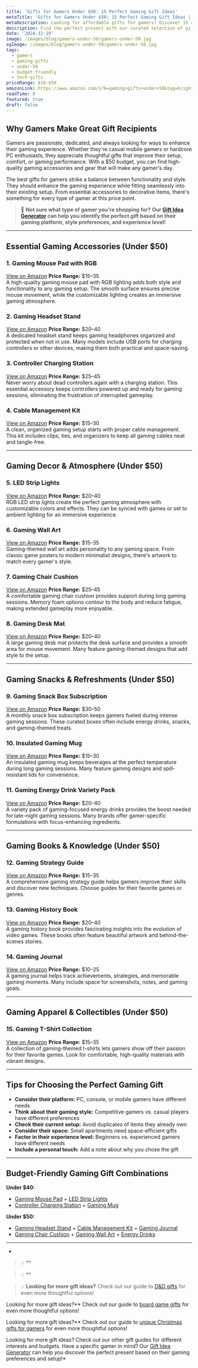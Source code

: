 ```yaml
---
title: 'Gifts for Gamers Under $50: 15 Perfect Gaming Gift Ideas'
metaTitle: 'Gifts for Gamers Under $50: 15 Perfect Gaming Gift Ideas | BrightGift'
metaDescription: Looking for affordable gifts for gamers? Discover 15 amazing gaming gifts under $50 that will delight any gamer. From accessories to decor, find the perfect present!
description: Find the perfect present with our curated selection of gifts for gamers under $50, from essential gaming accessories to stylish decor that will level up any...
date: '2024-12-19'
image: /images/blog/gamers-under-50/gamers-under-50.jpg
ogImage: /images/blog/gamers-under-50/gamers-under-50.jpg
tags:
  - gamers
  - gaming-gifts
  - under-50
  - budget-friendly
  - tech-gifts
priceRange: $10-$50
amazonLink: https://www.amazon.com/s?k=gaming+gifts+under+50&tag=brightgift-20
readTime: 8
featured: true
draft: false
---
```



## Why Gamers Make Great Gift Recipients

Gamers are passionate, dedicated, and always looking for ways to enhance their gaming experience. Whether they're casual mobile gamers or hardcore PC enthusiasts, they appreciate thoughtful gifts that improve their setup, comfort, or gaming performance. With a $50 budget, you can find high-quality gaming accessories and gear that will make any gamer's day.

The best gifts for gamers strike a balance between functionality and style. They should enhance the gaming experience while fitting seamlessly into their existing setup. From essential accessories to decorative items, there's something for every type of gamer at this price point.

> 🎯 **Not sure what type of gamer you're shopping for? Our [Gift Idea Generator](https://bright-gift.com) can help you identify the perfect gift based on their gaming platform, style preferences, and experience level!**

---

## Essential Gaming Accessories (Under $50)

### 1. Gaming Mouse Pad with RGB
<a href="https://www.amazon.com/s?k=gaming+mouse+pad+rgb+led&tag=bright-gift-20" class="amazon-link" target="_blank" rel="noopener">View on Amazon</a>
**Price Range:** $15–35  
A high-quality gaming mouse pad with RGB lighting adds both style and functionality to any gaming setup. The smooth surface ensures precise mouse movement, while the customizable lighting creates an immersive gaming atmosphere.

### 2. Gaming Headset Stand
<a href="https://www.amazon.com/s?k=gaming+headset+stand+with+usb&tag=bright-gift-20" class="amazon-link" target="_blank" rel="noopener">View on Amazon</a>
**Price Range:** $20–40  
A dedicated headset stand keeps gaming headphones organized and protected when not in use. Many models include USB ports for charging controllers or other devices, making them both practical and space-saving.

### 3. Controller Charging Station
<a href="https://www.amazon.com/s?k=controller+charging+station+ps5+xbox&tag=bright-gift-20" class="amazon-link" target="_blank" rel="noopener">View on Amazon</a>
**Price Range:** $25–45  
Never worry about dead controllers again with a charging station. This essential accessory keeps controllers powered up and ready for gaming sessions, eliminating the frustration of interrupted gameplay.

### 4. Cable Management Kit
<a href="https://www.amazon.com/s?k=cable+management+kit+gaming+desk&tag=bright-gift-20" class="amazon-link" target="_blank" rel="noopener">View on Amazon</a>
**Price Range:** $15–30  
A clean, organized gaming setup starts with proper cable management. This kit includes clips, ties, and organizers to keep all gaming cables neat and tangle-free.

---

## Gaming Decor & Atmosphere (Under $50)

### 5. LED Strip Lights
<a href="https://www.amazon.com/s?k=led+strip+lights+gaming+room&tag=bright-gift-20" class="amazon-link" target="_blank" rel="noopener">View on Amazon</a>
**Price Range:** $20–40  
RGB LED strip lights create the perfect gaming atmosphere with customizable colors and effects. They can be synced with games or set to ambient lighting for an immersive experience.

### 6. Gaming Wall Art
<a href="https://www.amazon.com/s?k=gaming+wall+art+posters&tag=bright-gift-20" class="amazon-link" target="_blank" rel="noopener">View on Amazon</a>
**Price Range:** $15–35  
Gaming-themed wall art adds personality to any gaming space. From classic game posters to modern minimalist designs, there's artwork to match every gamer's style.

### 7. Gaming Chair Cushion
<a href="https://www.amazon.com/s?k=gaming+chair+cushion+memory+foam&tag=bright-gift-20" class="amazon-link" target="_blank" rel="noopener">View on Amazon</a>
**Price Range:** $25–45  
A comfortable gaming chair cushion provides support during long gaming sessions. Memory foam options contour to the body and reduce fatigue, making extended gameplay more enjoyable.

### 8. Gaming Desk Mat
<a href="https://www.amazon.com/s?k=gaming+desk+mat+large&tag=bright-gift-20" class="amazon-link" target="_blank" rel="noopener">View on Amazon</a>
**Price Range:** $20–40  
A large gaming desk mat protects the desk surface and provides a smooth area for mouse movement. Many feature gaming-themed designs that add style to the setup.

---

## Gaming Snacks & Refreshments (Under $50)

### 9. Gaming Snack Box Subscription
<a href="https://www.amazon.com/s?k=gaming+snack+box+subscription&tag=bright-gift-20" class="amazon-link" target="_blank" rel="noopener">View on Amazon</a>
**Price Range:** $30–50  
A monthly snack box subscription keeps gamers fueled during intense gaming sessions. These curated boxes often include energy drinks, snacks, and gaming-themed treats.

### 10. Insulated Gaming Mug
<a href="https://www.amazon.com/s?k=insulated+gaming+mug+thermos&tag=bright-gift-20" class="amazon-link" target="_blank" rel="noopener">View on Amazon</a>
**Price Range:** $15–30  
An insulated gaming mug keeps beverages at the perfect temperature during long gaming sessions. Many feature gaming designs and spill-resistant lids for convenience.

### 11. Gaming Energy Drink Variety Pack
<a href="https://www.amazon.com/s?k=gaming+energy+drink+variety+pack&tag=bright-gift-20" class="amazon-link" target="_blank" rel="noopener">View on Amazon</a>
**Price Range:** $20–40  
A variety pack of gaming-focused energy drinks provides the boost needed for late-night gaming sessions. Many brands offer gamer-specific formulations with focus-enhancing ingredients.

---

## Gaming Books & Knowledge (Under $50)

### 12. Gaming Strategy Guide
<a href="https://www.amazon.com/s?k=gaming+strategy+guide+books&tag=bright-gift-20" class="amazon-link" target="_blank" rel="noopener">View on Amazon</a>
**Price Range:** $15–35  
A comprehensive gaming strategy guide helps gamers improve their skills and discover new techniques. Choose guides for their favorite games or genres.

### 13. Gaming History Book
<a href="https://www.amazon.com/s?k=gaming+history+book+retro&tag=bright-gift-20" class="amazon-link" target="_blank" rel="noopener">View on Amazon</a>
**Price Range:** $20–40  
A gaming history book provides fascinating insights into the evolution of video games. These books often feature beautiful artwork and behind-the-scenes stories.

### 14. Gaming Journal
<a href="https://www.amazon.com/s?k=gaming+journal+planner&tag=bright-gift-20" class="amazon-link" target="_blank" rel="noopener">View on Amazon</a>
**Price Range:** $10–25  
A gaming journal helps track achievements, strategies, and memorable gaming moments. Many include space for screenshots, notes, and gaming goals.

---

## Gaming Apparel & Collectibles (Under $50)

### 15. Gaming T-Shirt Collection
<a href="https://www.amazon.com/s?k=gaming+t+shirt+collection&tag=bright-gift-20" class="amazon-link" target="_blank" rel="noopener">View on Amazon</a>
**Price Range:** $15–35  
A collection of gaming-themed t-shirts lets gamers show off their passion for their favorite games. Look for comfortable, high-quality materials with vibrant designs.

---

## Tips for Choosing the Perfect Gaming Gift

- **Consider their platform:** PC, console, or mobile gamers have different needs
- **Think about their gaming style:** Competitive gamers vs. casual players have different preferences
- **Check their current setup:** Avoid duplicates of items they already own
- **Consider their space:** Small apartments need space-efficient gifts
- **Factor in their experience level:** Beginners vs. experienced gamers have different needs
- **Include a personal touch:** Add a note about why you chose the gift

---

## Budget-Friendly Gaming Gift Combinations

**Under $40:**
- [Gaming Mouse Pad](https://www.amazon.com/s?k=gaming+mouse+pad+rgb+led&tag=bright-gift-20) + [LED Strip Lights](https://www.amazon.com/s?k=led+strip+lights+gaming+room&tag=bright-gift-20)
- [Controller Charging Station](https://www.amazon.com/s?k=controller+charging+station+ps5+xbox&tag=bright-gift-20) + [Gaming Mug](https://www.amazon.com/s?k=insulated+gaming+mug+thermos&tag=bright-gift-20)

**Under $50:**
- [Gaming Headset Stand](https://www.amazon.com/s?k=gaming+headset+stand+with+usb&tag=bright-gift-20) + [Cable Management Kit](https://www.amazon.com/s?k=cable+management+kit+gaming+desk&tag=bright-gift-20) + [Gaming Journal](https://www.amazon.com/s?k=gaming+journal+planner&tag=bright-gift-20)
- [Gaming Chair Cushion](https://www.amazon.com/s?k=gaming+chair+cushion+memory+foam&tag=bright-gift-20) + [Gaming Wall Art](https://www.amazon.com/s?k=gaming+wall+art+posters&tag=bright-gift-20) + [Energy Drinks](https://www.amazon.com/s?k=gaming+energy+drink+variety+pack&tag=bright-gift-20)

---

*

> 💡 **

> 💡 **

> 💡 **Looking for more gift ideas?** Check out our guide to [D&D gifts](/blog/gifts-for-dungeons-dragons-enthusiasts-level-up-their-experience) for even more thoughtful options!

Looking for more gift ideas?** Check out our guide to [board game gifts](/blog/unique-gifts-for-board-game-enthusiasts) for even more thoughtful options!

Looking for more gift ideas?** Check out our guide to [unique Christmas gifts for gamers](/blog/unique-christmas-gifts-for-gamers-who-have-everything-2024) for even more thoughtful options!

Looking for more gift ideas? Check out our other gift guides for different interests and budgets. Have a specific gamer in mind? Our [Gift Idea Generator](https://bright-gift.com) can help you discover the perfect present based on their gaming preferences and setup!* 